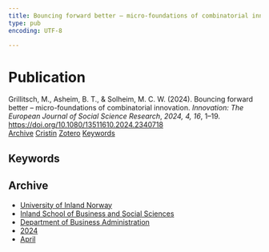 ```yaml
---
title: Bouncing forward better – micro-foundations of combinatorial innovation
type: pub
encoding: UTF-8

---
```

<h1>Publication</h1>
<article id="csl-bib-container-PKUADGQ4" class="csl-bib-container">
  <div class="csl-bib-body"> <div class="csl-entry">Grillitsch, M., Asheim, B. T., &#38; Solheim, M. C. W. (2024). Bouncing forward better – micro-foundations of combinatorial innovation. <i>Innovation: The European Journal of Social Science Research</i>, <i>2024, 4, 16</i>, 1–19. <a href="https://doi.org/10.1080/13511610.2024.2340718">https://doi.org/10.1080/13511610.2024.2340718</a></div> </div>
  <div class="csl-bib-buttons">
    <a href="#taxonomy-article-PKUADGQ4" alt="archive" class="csl-bib-button">Archive</a>
    <a href="https://app.cristin.no/results/show.jsf?id=2262287" alt="Cristin" class="csl-bib-button">Cristin</a>
    <a href="http://zotero.org/groups/5881554/items/PKUADGQ4" alt="Zotero" class="csl-bib-button">Zotero</a>
    <a href="#keywords-article-PKUADGQ4" alt="keywords" class="csl-bib-button">Keywords</a>
  </div>
  <div id="csl-bib-meta-container-PKUADGQ4"></div>
</article>
<div id="csl-bib-meta-PKUADGQ4" class="csl-bib-meta">
  <article id="keywords-article-PKUADGQ4" class="keywords-article">
    <h1>Keywords</h1>
    
  </article>
  <article id="taxonomy-article-PKUADGQ4" class="taxonomy-article">
    <h1>Archive</h1>
    <ul>
      <li><a href="{{< params subfolder >}}en/archive/?key=3DCRN523">University of Inland Norway</a></li>
      <li><a href="{{< params subfolder >}}en/archive/?key=DU8Q9LN9">Inland School of Business and Social Sciences</a></li>
      <li><a href="{{< params subfolder >}}en/archive/?key=3IQA89I8">Department of Business Administration</a></li>
      <li><a href="{{< params subfolder >}}en/archive/?key=ZM8AGK3A">2024</a></li>
      <li><a href="{{< params subfolder >}}en/archive/?key=IP9XYUPD">April</a></li>
    </ul>
  </article>
</div>
